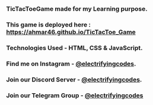 ### TicTacToeGame made for my Learning purpose.

### This game is deployed here : https://ahmar46.github.io/TicTacToe_Game

### Technologies Used - HTML, CSS & JavaScript.

### Find me on Instagram - [@electrifyingcodes][Instagram].
### Join our Discord Server - [@electrifyingcodes][discord].
### Join our Telegram Group - [@electrifyingcodes][telegram]

[Instagram]: https://www.instagram.com/electrifying_codes
[discord]: https://discord.com/invite/VGj9tpuqhm
[telegram]: bhj